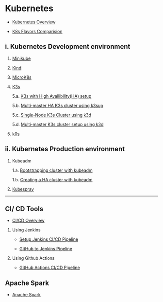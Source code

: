 # Kubernetes

- [Kubernetes Overview](kubernetes/kubernetes.md)

- [K8s Flavors Comparision](kubernetes/comparisons.md)

## i. **Kubernetes Development environment**

1. [Minikube](kubernetes/minikube.md)
2. [Kind](kubernetes/kind.md)
3. [MicroK8s](kubernetes/microk8s.md)
4. [K3s](kubernetes/k3s/k3s.md)

    5.a. [K3s with High Availibility(HA) setup](kubernetes/k3s/k3s-ha-cluster.md)

    5.b. [Multi-master HA K3s cluster using k3sup](kubernetes/k3s/k3s-using-k3sup.md)

    5.c. [Single-Node K3s Cluster using k3d](kubernetes/k3s/k3s-using-k3d.md)

    5.d. [Multi-master K3s cluster setup using k3d](kubernetes/k3s/k3s-ha-cluster-using-k3d.md)

5. [k0s](kubernetes/k0s.md)

## ii. **Kubernetes Production environment**

1. Kubeadm

    1.a. [Bootstrapping cluster with kubeadm](kubernetes/kubeadm/single-master-clusters-with-kubeadm.md)

    1.b. [Creating a HA cluster with kubeadm](kubernetes/kubeadm/HA-clusters-with-kubeadm.md)

2. [Kubespray](kubernetes/kubespray.md)

---

## CI/ CD Tools

- [CI/CD Overview](CI-CD/CI-CD-pipeline.md)

1. Using Jenkins

    - [Setup Jenkins CI/CD Pipeline](CI-CD/jenkins/setup-jenkins-CI-CD-pipeline.md)

    - [GitHub to Jenkins Pipeline](CI-CD/jenkins/integrate-your-GitHub-repository.md)

2. Using Github Actions

    - [GitHub Actions CI/CD Pipeline](CI-CD/github-actions/setup-github-actions-pipeline.md)

## Apache Spark

- [Apache Spark](apache-spark/spark.md)
